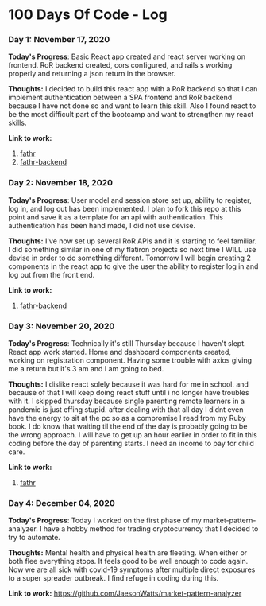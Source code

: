 # 100 Days Of Code - Log

### Day 1: November 17, 2020 

**Today's Progress**: Basic React app created and react server working on frontend.  RoR backend created, cors configured, and rails s working properly and returning a json return in the browser. 

**Thoughts:** I decided to build this react app with a RoR backend so that I can implement authentication between a SPA frontend and RoR backend because I have not done so and want to learn this skill. Also I found react to be the most difficult part of the bootcamp and want to strengthen my react skills.

**Link to work:** 
1. [fathr](https://github.com/JaesonWatts/fathr)
2. [fathr-backend](https://github.com/JaesonWatts/fathr-backend)

### Day 2: November 18, 2020 

**Today's Progress**: User model and session store set up, ability to register, log in, and log out has been implemented. I plan to fork this repo at this point and save it as a template for an api with authentication.  This authentication has been hand made, I did not use devise.

**Thoughts:** I've now set up several RoR APIs and it is starting to feel familiar. I did something similar in one of my flatiron projects so next time I WILL use devise in order to do something different. Tomorrow I will begin creating 2 components in the react app to give the user the ability to register log in and log out from the front end.

**Link to work:** 
1. [fathr-backend](https://github.com/JaesonWatts/fathr-backend)

### Day 3: November 20, 2020 

**Today's Progress**: Technically it's still Thursday because I haven't slept. React app work started. Home and dashboard components created, working on registration component. Having some trouble with axios giving me a return but it's 3 am and I am going to bed.

**Thoughts:** I dislike react solely because it was hard for me in school. and because of that I will keep doing react stuff until i no longer have troubles with it. I skipped thursday because single parenting remote learners in a pandemic is just effing stupid. after dealing with that all day I didnt even have the energy to sit at the pc so as a compromise I read from my Ruby book. 
I do know that waiting til the end of the day is probably going to be the wrong approach. I will have to get up an hour earlier in order to fit in this coding before the day of parenting starts. I need an income to pay for child care.

**Link to work:** 
1. [fathr](https://github.com/JaesonWatts/fathr)


### Day 4: December 04, 2020 

**Today's Progress**: Today I worked on the first phase of my market-pattern-analyzer. I have a hobby method for trading cryptocurrency that I decided to try to automate.

**Thoughts:** Mental health and physical health are fleeting. When either or both flee everything stops. It feels good to be well enough to code again. Now we are all sick with covid-19 symptoms after multiple direct exposures to a super spreader outbreak. I find refuge in coding during this.

**Link to work:** 
https://github.com/JaesonWatts/market-pattern-analyzer



